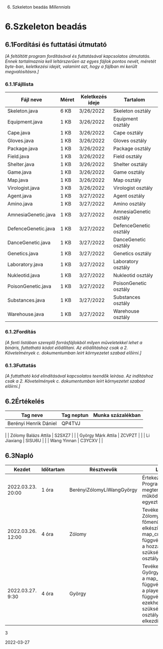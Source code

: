 ﻿6. Szkeleton beadás _Millennials_

# 6.Szkeleton beadás

## 6.1Fordítási és futtatási útmutató

_[A feltöltött program fordításával és futtatásával kapcsolatos útmutatás. Ennek tartalmaznia kell leltárszerűen az egyes fájlok pontos nevét, méretét byte-ban, keletkezési idejét, valamint azt, hogy a fájlban mi került megvalósításra.]_

### 6.1.1Fájllista

| **Fájl neve** | **Méret** | **Keletkezés ideje** | **Tartalom** |
| --- | --- | --- | --- |
| Skeleton.java | 6 KB | 3/26/2022 | Skeleton osztály |
| Equipment.java | 1 KB | 3/26/2022 | Equipment osztály |
| Cape.java | 1 KB | 3/26/2022 | Cape osztály |
| Gloves.java | 1 KB | 3/26/2022 | Gloves osztály |
| Package.java | 1 KB | 3/26/2022 | Package osztály |
| Field.java | 1 KB | 3/26/2022 | Field osztály |
| Shelter.java | 1 KB | 3/26/2022 | Shelter osztály |
| Game.java | 1 KB | 3/26/2022 | Game osztály |
| Map.java | 1 KB | 3/26/2022 | Map osztály |
| Virologist.java | 3 KB | 3/26/2022 | Virologist osztály |
| Agent.java | 1 KB | 3/27/2022 | Agent osztály |
| Amino.java | 1 KB | 3/27/2022 | Amino osztály |
| AmnesiaGenetic.java | 1 KB | 3/27/2022 | AmnesiaGenetic osztály |
| DefenceGenetic.java | 1 KB | 3/27/2022 | DefenceGenetic osztály |
| DanceGenetic.java | 1 KB | 3/27/2022 | DanceGenetic osztály |
| Genetics.java | 1 KB | 3/27/2022 | Genetics osztály |
| Laboratory.java | 1 KB | 3/27/2022 | Laboratory osztály |
| Nukleotid.java | 1 KB | 3/27/2022 | Nukleotid osztály |
| PoisonGenetic.java | 1 KB | 3/27/2022 | PoisonGenetic osztály |
| Substances.java | 1 KB | 3/27/2022 | Substances osztály |
| Warehouse.java | 1 KB | 3/27/2022 | Warehouse osztály |

### 6.1.2Fordítás

_[A fenti listában szereplő forrásfájlokból milyen műveletekkel lehet a bináris, futtatható kódot előállítani. Az előállításhoz csak a 2. Követelmények c. dokumentumban leírt környezetet szabad előírni.]_

### 6.1.3Futtatás

_[A futtatható kód elindításával kapcsolatos teendők leírása. Az indításhoz csak a 2. Követelmények c. dokumentumban leírt környezetet szabad előírni.]_

## 6.2Értékelés

| **Tag neve** | **Tag neptun** | **Munka százalékban** |
| --- | --- | --- |
| Berényi Henrik Dániel | QP4TVJ |
 |
| Zólomy Balázs Attila | S2SXZ7 |
 |
| György Márk Attila | ZCVPZT |
 |
| Li Jiaxiang | SISU6U |
 |
| Wang Yinnan | C3YCXV |
 |

## 6.3Napló

| **Kezdet** | **Időtartam** | **Résztvevők** | **Leírás** |
| --- | --- | --- | --- |
| 2022.03.23. 20:00 | 1 óra | BerényiZólomyLiWangGyörgy | Értekezlet.Döntés: Program megtervezése, működés egyeztetése |
| 2022.03.26. 12:00 | 4 óra | Zólomy | Tevékenység: Zólomy megírja a főmenüt és elkészíti a map\_create függvényeket és a hozzá szükséges osztályokat. |
| 2022.03.27. 9:30 | 4 óra | György | Tevékenység: György befelyezi a map\_create függvényeket és a player\_moves függvényt és az ezekhez szükséges osztályokat elkezdi. |

3

2022-03-27